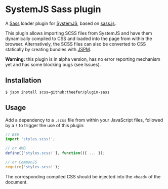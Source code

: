 # SystemJS Sass plugin

A [Sass](http://sass-lang.com/) loader plugin for
[SystemJS](https://github.com/systemjs/systemjs), based on
[sass.js](https://github.com/medialize/sass.js).

This plugin allows importing SCSS files from SystemJS and have them
dynamically compiled to CSS and loaded into the page from within the
browser.  Alternatively, the SCSS files can also be converted to CSS
statically by creating bundles with
[JSPM](https://github.com/jspm/jspm-cli).

**Warning:** this plugin is in alpha version, has no error reporting
mechanism yet and has some blocking bugs (see Issues).


## Installation

```
$ jspm install scss=github:theefer/plugin-sass
```

## Usage

Add a dependency to a `.scss` file from within your JavaScript files,
followed by a `!` to trigger the use of this plugin:

``` js
// ES6
import 'styles.scss!';

// or AMD
define(['styles.scss!'], function(){ ... });

// or CommonJS
require('styles.scss!');
```

The corresponding compiled CSS should be injected into the `<head>` of
the document.

